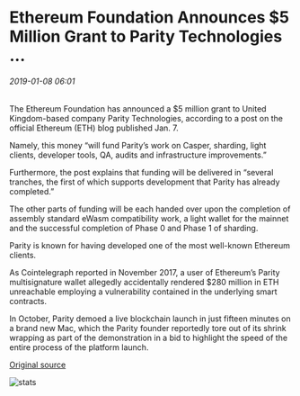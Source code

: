 # Ethereum Foundation Announces $5 Million Grant to Parity Technologies ...

###### 2019-01-08 06:01

The Ethereum Foundation has announced a $5 million grant to United Kingdom-based company Parity Technologies, according to a post on the official Ethereum (ETH) blog published Jan. 7.

Namely, this money “will fund Parity’s work on Casper, sharding, light clients, developer tools, QA, audits and infrastructure improvements.”

Furthermore, the post explains that funding will be delivered in “several tranches, the first of which supports development that Parity has already completed.”

The other parts of funding will be each handed over upon the completion of assembly standard eWasm compatibility work, a light wallet for the mainnet and the successful completion of Phase 0 and Phase 1 of sharding.

Parity is known for having developed one of the most well-known Ethereum clients.

As Cointelegraph reported in November 2017, a user of Ethereum’s Parity multisignature wallet allegedly accidentally rendered $280 million in ETH unreachable employing a vulnerability contained in the underlying smart contracts.

In October, Parity demoed a live blockchain launch in just fifteen minutes on a brand new Mac, which the Parity founder reportedly tore out of its shrink wrapping as part of the demonstration in a bid to highlight the speed of the entire process of the platform launch.

[Original source](https://cointelegraph.com/news/ethereum-foundation-announces-5-million-grant-to-parity-technologies)

![stats](https://c.statcounter.com/11760860/0/a89fa40b/1/ "stats")